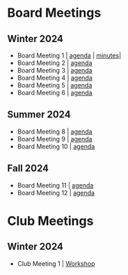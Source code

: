 # Board Meetings
## Winter 2024
- Board Meeting 1 | [agenda](ma_1.md) | [minutes](minutes/min_1.md)|
- Board Meeting 2 | [agenda](ma_2.md)
- Board Meeting 3 | [agenda](ma_3.md)
- Board Meeting 4 | [agenda](ma_4.md)
- Board Meeting 5 | [agenda](ma_5.md)
- Board Meeting 6 | [agenda](ma_6.md)

## Summer 2024
- Board Meeting 8 | [agenda](ma_8.md)
- Board Meeting 9 | [agenda](ma_9.md)
- Board Meeting 10 | [agenda](ma_10.md)

## Fall 2024
- Board Meeting 11 | [agenda](ma_11.md)
- Board Meeting 12 | [agenda](ma_12.md)

# Club Meetings
## Winter 2024
- Club Meeting 1 | [Workshop](w24/m1/demo_cs.md)